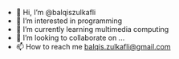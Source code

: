 - 👋 Hi, I’m @balqiszulkafli
- 👀 I’m interested in programming
- 🌱 I’m currently learning multimedia computing
- 💞️ I’m looking to collaborate on ...
- 📫 How to reach me balqis.zulkafli@gmail.com

<!---
balqiszulkafli/balqiszulkafli is a ✨ special ✨ repository because its `README.md` (this file) appears on your GitHub profile.
You can click the Preview link to take a look at your changes.
--->
